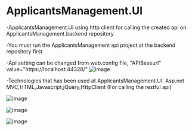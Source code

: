 # ApplicantsManagement.UI
-ApplicantsManagement.UI using http client for calling the created api on ApplicantsManagement.backend repository


-You must run the ApplicantsManagement api project at the backend repository first


-Api setting can be changed from web.config file,
"APIBaseurl" value="https://localhost:44328/"
![image](https://user-images.githubusercontent.com/95050832/148787583-dbf73a8a-08e5-4013-979b-56d6a0d19948.png)




-Technologies that has been used at ApplicantsManagement.UI:
Asp.net MVC,HTML,Javascript,jQuery,HttpClient (For calling the restful api)


![image](https://user-images.githubusercontent.com/95050832/148788574-b3685595-042c-4a85-93f8-bb4b7a49d966.png)

![image](https://user-images.githubusercontent.com/95050832/148788672-b7fd64fb-35da-4613-a14a-ea988b5cdd5c.png)


![image](https://user-images.githubusercontent.com/95050832/148788746-eff78832-5730-44e0-a2cf-83cac010a07c.png)



